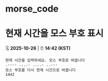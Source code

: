 # morse_code
# 현재 시간을 모스 부호 표시
<!-- MORSE_TIME_START -->
🗓️ **2025-10-26** | ⏰ **14:42 (KST)**

```
현재 시간을 입력하세요. 모스 부호로 바꿉니다
.---- ....- ....- ..---
모스 부호를 다시 현재 시간으로 바꿉니다
1442
```
<!-- MORSE_TIME_END -->
